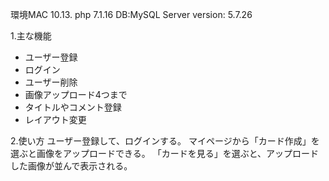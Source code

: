 環境MAC 10.13.
php 7.1.16
DB:MySQL 
Server version: 5.7.26 

1.主な機能
- ユーザー登録
- ログイン
- ユーザー削除
- 画像アップロード4つまで
- タイトルやコメント登録
- レイアウト変更

2.使い方
ユーザー登録して、ログインする。
マイページから「カード作成」を選ぶと画像をアップロードできる。
「カードを見る」を選ぶと、アップロードした画像が並んで表示される。

